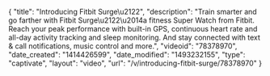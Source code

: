 {
    "title": "Introducing Fitbit Surge\u2122",
    "description": "Train smarter and go farther with Fitbit Surge\u2122\u2014a fitness Super Watch from Fitbit. Reach your peak performance with built-in GPS, continuous heart rate and all-day activity tracking and sleep monitoring. And stay connected with text & call notifications, music control and more.",
    "videoid": "78378970",
    "date_created": "1414426599",
    "date_modified": "1493232155",
    "type": "captivate",
    "layout": "video",
    "url": "\/v\/introducing-fitbit-surge\/78378970"
}